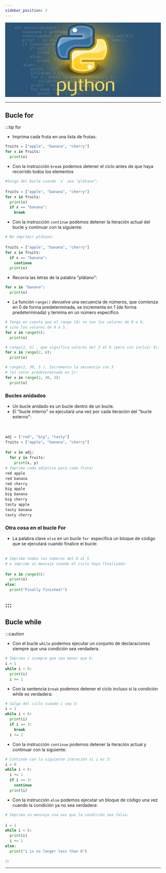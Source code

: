 ```yaml
---
sidebar_position: 3
---
```


![Python](./img/Pythonlogo.jpg)

---

## Bucle for

:::tip for

* Imprima cada fruta en una lista de frutas:
```python
fruits = ["apple", "banana", "cherry"]
for x in fruits:
  print(x)

 ``` 
* Con la instrucción `break` podemos detener el ciclo antes de que haya recorrido todos los elementos
```python
#Salga del bucle cuando `x` sea "plátano":

fruits = ["apple", "banana", "cherry"]
for x in fruits:
  print(x)
  if x == "banana":
    break
 ``` 



* Con la instrucción `continue` podemos detener la iteración actual del bucle y continuar con la siguiente:
```python
# No imprimir plátano:

fruits = ["apple", "banana", "cherry"]
for x in fruits:
  if x == "banana":
    continue
  print(x)
```


* Recorra las letras de la palabra "plátano":
```python
for x in "banana":
  print(x)
```

* La función `range()` devuelve una secuencia de números, que comienza en 0 de forma predeterminada, se incrementa en 1 (de forma predeterminada) y termina en un número específico

```python
# Tenga en cuenta que el rango (6) no son los valores de 0 a 6, 
# sino los valores de 0 a 5.
for x in range(6):
  print(x)
```
```python
# range(2, 6) , que significa valores del 2 al 6 (pero sin incluir 6):
for x in range(2, 6):
  print(x)
```
```python
# range(2, 30, 3 ), Incrementa la secuencia con 3 
# (el valor predeterminado es 1):
for x in range(2, 30, 3):
  print(x)
```

### Bucles anidados
* Un bucle anidado es un bucle dentro de un bucle.
* El "bucle interno" se ejecutará una vez por cada iteración del "bucle externo":
```python


adj = ["red", "big", "tasty"]
fruits = ["apple", "banana", "cherry"]

for x in adj:
  for y in fruits:
    print(x, y)
# Imprime cada adjetivo para cada fruta:
red apple
red banana
red cherry
big apple
big banana
big cherry
tasty apple
tasty banana
tasty cherry
```
### Otra cosa en el bucle For
* La  palabra clave `else` en un bucle  `for `especifica un bloque de código que se ejecutará cuando finalice el bucle:

```python
 
# Imprime todos los números del 0 al 5 
# e imprime un mensaje cuando el ciclo haya finalizado:

for x in range(6):
  print(x)
else:
  print("Finally finished!")
```
:::
 ---

 ## Bucle while

:::caution
* Con el bucle `while` podemos ejecutar un conjunto de declaraciones siempre que una condición sea verdadera.
```python
# Imprima i siempre que sea menor que 6:
i = 1
while i < 6:
  print(i)
  i += 1
```
* Con la sentencia `break` podemos detener el ciclo incluso si la condición while es verdadera:
```python
# Salga del ciclo cuando i sea 3:
i = 1
while i < 6:
  print(i)
  if i == 3:
    break
  i += 1
```
* Con la instrucción `continue` podemos detener la iteración actual y continuar con la siguiente:
```python
# Continúe con la siguiente iteración si i es 3:
i = 0
while i < 6:
  i += 1
  if i == 3:
    continue
  print(i)
```
* Con la instrucción  `else` podemos ejecutar un bloque de código una vez cuando la condición ya no sea verdadera:

```python
# Imprima un mensaje una vez que la condición sea falsa:

i = 1
while i < 6:
  print(i)
  i += 1
else:
  print("i is no longer less than 6")
```
:::

---